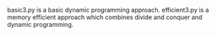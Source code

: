 basic3.py is a basic dynamic programming approach.
efficient3.py is a memory efficient approach which combines divide and conquer and dynamic programming.

